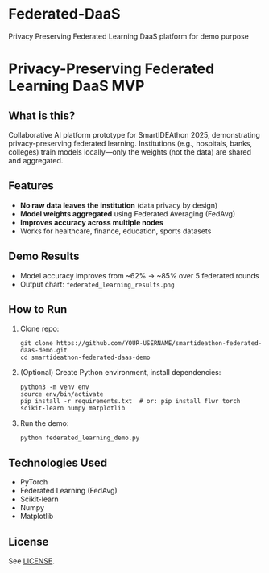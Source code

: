 # Federated-DaaS
Privacy Preserving Federated Learning DaaS platform for demo purpose

# Privacy-Preserving Federated Learning DaaS MVP

## What is this?
Collaborative AI platform prototype for SmartIDEAthon 2025, demonstrating privacy-preserving federated learning. Institutions (e.g., hospitals, banks, colleges) train models locally—only the weights (not the data) are shared and aggregated.

## Features
- **No raw data leaves the institution** (data privacy by design)
- **Model weights aggregated** using Federated Averaging (FedAvg)
- **Improves accuracy across multiple nodes**
- Works for healthcare, finance, education, sports datasets

## Demo Results
- Model accuracy improves from ~62% → ~85% over 5 federated rounds  
- Output chart: `federated_learning_results.png`

## How to Run
1. Clone repo:
    ```
    git clone https://github.com/YOUR-USERNAME/smartideathon-federated-daas-demo.git
    cd smartideathon-federated-daas-demo
    ```
2. (Optional) Create Python environment, install dependencies:
    ```
    python3 -m venv env
    source env/bin/activate
    pip install -r requirements.txt  # or: pip install flwr torch scikit-learn numpy matplotlib
    ```
3. Run the demo:
    ```
    python federated_learning_demo.py
    ```

## Technologies Used
- PyTorch
- Federated Learning (FedAvg)
- Scikit-learn
- Numpy
- Matplotlib


## License
See [LICENSE](LICENSE).
